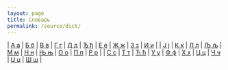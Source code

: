 ```yaml
---
layout: page
title: Словарь
permalink: /source/dict/
---
```


| [А а](a.md) | [Б б](b.md) | [В в](v.md) | [Г г](g.md) | [Д д](d.md) | [Ђ ђ](đ.md) | [Е е](e.md) | [Ж ж](ž.md) | [3 з](z.md) | [И и](i.md) |
| [Ј ј](j.md) | [К к](k.md) | [Л л](l.md) | [Љ љ](lj.md) | [М м](m.md) | [Н н](n.md) | [Њ њ](nj.md) | [О о](o.md) | [П п](p.md) | [Р р](r.md) |
| [С с](s.md) | [Т т](t.md) | [Ћ ћ](ć.md) | [У у](u.md) | [Ф ф](f.md) | [X х](h.md) | [Ц ц](c.md) | [Ч ч](č.md) | [Џ џ](dž.md) | [Ш ш](š.md) |
